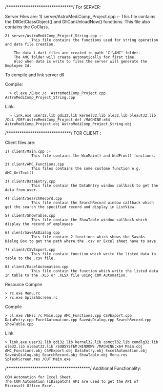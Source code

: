 /*******************************/
For SERVER:

Server Files are:
	1) server/AstroMediComp_Project.cpp :-
				This file contains the DllGetClassObject() and DllCanUnloadNow() functions.
				This file also contains the CoClass.
				
				
	2) server/AstroMediComp_Project_String.cpp :-
				This file contains the functions used for string operation and data file creation.
				
		The data (.dat) files are created in path "C:\AMC" folder.
		The AMC folder will create automatically for first time.
		Also when data is write to files the server will generate the Employee Id.

		
To compile and link server dll
	
  Compile:

	  > cl.exe /EHsc /c  AstroMediComp_Project.cpp AstroMediComp_Project_String.cpp
	
  Link:

	  > link.exe user32.lib gdi32.lib kernel32.lib ole32.lib oleaut32.lib /DLL /DEF:AstroMediComp_Project.def /MACHINE:x64 AstroMediComp_Project.obj AstroMediComp_Project_String.obj

		
/******************************/
FOR CLIENT :

Client files are:

	1) client/Main.cpp :-
				This file contains the WinMain() and WndProc() functions.
				
	2) client/AMC_Functions.cpp
				This files contains the some custome function e.g. AMC_GetText()
				
	3) client/DataEntry.cpp
				This file contain the DataEntry window callback to get the data from user.
				
	4) client/SearchRecord.cpp
				This file contain the SearchRecord window callback which get the search the specified record and display in ListView.
				
	5) client/ShowTable.cpp
				This file contain the ShowTable window callback which display the record of employees
				
	6) clent/SaveAsDialog.cpp
				This file contain 2 functions which shows the SaveAs Dialog Box to get the path where the .csv or Excel sheet have to save
				
	7) client/CSVExport.cpp
				This file contain function which write the listed data in table to the .csv file.
				
	8) client/ExcelAutomation.cpp
				This file contain the function which write the listed data in table to the .XLS or .XLSX file using COM Automation.
				

Resource Compile
	
	> rc.exe Menu.rc
	> rc.exe SplashScreen.rc

Compile

	> cl.exe /EHsc /c Main.cpp AMC_Functions.cpp CSVExport.cpp DataEntry.cpp ExcelAutomation.cpp SaveAsDialog.cpp SearchRecord.cpp ShowTable.cpp
	
Link

	> link.exe user32.lib gdi32.lib kernel32.lib comctl32.lib comdlg32.lib ole32.lib oleaut32.lib /SUBSYSTEM:WINDOWS /MACHINE:x64 Main.obj AMC_Functions.obj CSVExport.obj DataEntry.obj ExcelAutomation.obj SaveAsDialog.obj SearchRecord.obj ShowTable.obj Menu.res SplashScreen.res /OUT:Main.exe

/***************************************/
Additional Functionality:

	COM Automation for Excel Sheet.
	The COM Automation (IDispatch) API are used to get the API of Microsoft Office Excel.